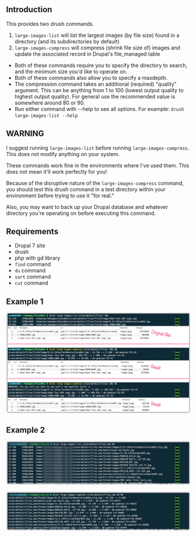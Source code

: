 ## Introduction
This provides two drush commands.

1. `large-images-list` will list the largest images (by file size) found in a directory (and its subdirectories by default)
1. `large-images-compress` will compress (shrink file size of) images and update the associated record in Drupal's file_managed table

* Both of these commands require you to specify the directory to search, and the minimum size you'd like to operate on.
* Both of these commands also allow you to specify a maxdepth.
* The compression command takes an additional (required) "quality" argument. This can be anything from 1 to 100 (lowest output quality to highest output quality). For general use the recommended value is somewhere around 80 or 90.
* Run either command with --help to see all options. For example: `drush large-images-list --help`

## WARNING

I suggest running `large-images-list` before running `large-images-compress`. This does not modify anything on your system.

These commands work fine in the environments where I've used them. This does not mean it'll work perfectly for you!

Because of the disruptive nature of the `large-images-compress` command, you should test this drush command in a test directory within your environment before trying to use it "for real."

Also, you may want to back up your Drupal database and whatever directory you're operating on before executing this command.

## Requirements

- Drupal 7 site
- drush
- php with gd library
- `find` command
- `du` command
- `sort` command
- `cut` command

## Example 1
![Example 1](example1.png)

## Example 2
![Example 2](example2.png)

![Example 3](example3.png)
